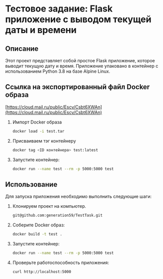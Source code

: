 # Тестовое задание: Flask приложение с выводом текущей даты и времени

## Описание
Этот проект представляет собой простое Flask приложение, которое выводит текущую дату и время. 
Приложение упаковано в контейнер с использованием Python 3.8 на базе Alpine Linux.

## Ссылка на экспортированный файл Docker образа

[https://cloud.mail.ru/public/Escv/Csbt6XWAn](https://cloud.mail.ru/public/Escv/Csbt6XWAn)

1. Импорт Docker образа
    ```bash
    docker load -i test.tar
    ```
2. Присваиваем тэг контейнеру
    ```bash
    docker tag <ID контейнера> test:latest
    ```
3. Запустите контейнер:
    ```bash
    docker run --name test --rm -p 5000:5000 test
    ```  


## Использование
Для запуска приложения необходимо выполнить следующие шаги:

1. Клонируем проект на компьютер.
    ```bash
    git@github.com:generation59/TestTask.git
    ```
2. Соберите Docker образ:
    ```bash
    docker build -t test .
    ```
3. Запустите контейнер:
    ```bash
    docker run --name test --rm -p 5000:5000 test
    ```
4. Проверьте работоспособность приложения:
    ```bash
    curl http://localhost:5000
    ```
